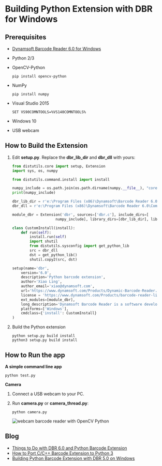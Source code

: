 # Building Python Extension with DBR for Windows

## Prerequisites
* [Dynamsoft Barcode Reader 6.0 for Windows][0]
* Python 2/3
* OpenCV-Python

    ```
    pip install opencv-python
    ```
* NumPy

    ```
    pip install numpy
    ```
* Visual Studio 2015

    ```
    SET VS90COMNTOOLS=%VS140COMNTOOLS%
    ```
* Windows 10
* USB webcam

## How to Build the Extension
1. Edit **setup.py**. Replace the **dbr_lib_dir** and **dbr_dll** with yours:

    ```python
    from distutils.core import setup, Extension
    import sys, os, numpy

    from distutils.command.install import install

    numpy_include = os.path.join(os.path.dirname(numpy.__file__), "core", "include", "numpy")
    print(numpy_include)

    dbr_lib_dir = r'e:\Program Files (x86)\Dynamsoft\Barcode Reader 6.0\Components\C_C++\Lib'
    dbr_dll = r'e:\Program Files (x86)\Dynamsoft\Barcode Reader 6.0\Components\C_C++\Redist\x86\DynamsoftBarcodeReaderx86.dll'

    module_dbr = Extension('dbr', sources=['dbr.c'], include_dirs=[
                        numpy_include], library_dirs=[dbr_lib_dir], libraries=['DBRx86'])

    class CustomInstall(install):
        def run(self):
            install.run(self)
            import shutil
            from distutils.sysconfig import get_python_lib
            src = dbr_dll
            dst = get_python_lib()
            shutil.copy2(src, dst)

    setup(name='dbr',
        version='6.0',
        description='Python barcode extension',
        author='Xiao Ling',
        author_email='xiao@dynamsoft.com',
        url='https://www.dynamsoft.com/Products/Dynamic-Barcode-Reader.aspx',
        license = 'https://www.dynamsoft.com/Products/barcode-reader-license-agreement.aspx',
        ext_modules=[module_dbr],
        long_description='Dynamsoft Barcode Reader is a software development toolkit which enables barcode recognition of Code 39, Code 129, QR Code, DataMatrix, PDF417.',
        platforms=['Windows'],
        cmdclass={'install': CustomInstall}
    )
    ```

2. Build the Python extension

    ```
    python setup.py build install
    python3 setup.py build install
    ```

## How to Run the app
**A simple command line app**

```
python test.py
```

**Camera**
1. Connect a USB webcam to your PC.
2. Run **camera.py** or **camera_thread.py**:

    ```
    python camera.py
    ```
    
    ![webcam barcode reader with OpenCV Python](http://www.codepool.biz/wp-content/uploads/2017/04/python-barcode-reader.png)

## Blog
* [Things to Do with DBR 6.0 and Python Barcode Extension](http://www.codepool.biz/dynamsoft-barcode-python-extension-6-0.html)
* [How to Port C/C++ Barcode Extension to Python 3](http://www.codepool.biz/cc-barcode-extension-python-3.html)
* [Building Python Barcode Extension with DBR 5.0 on Windows][2]

[0]:http://www.dynamsoft.com/Downloads/Dynamic-Barcode-Reader-Download.aspx
[1]:http://stackoverflow.com/questions/2817869/error-unable-to-find-vcvarsall-bat
[2]:http://www.codepool.biz/python-barcode-extension-dbr-windows.html
